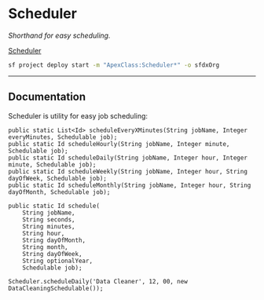 # Scheduler
*Shorthand for easy scheduling.*

[Scheduler](https://github.com/pkozuchowski/Apex-Opensource-Library/blob/master/force-app/commons/batch/Scheduler.cls)

```bash
sf project deploy start -m "ApexClass:Scheduler*" -o sfdxOrg
```
---
## Documentation
Scheduler is utility for easy job scheduling:

```apex | Interface
public static List<Id> scheduleEveryXMinutes(String jobName, Integer everyMinutes, Schedulable job);
public static Id scheduleHourly(String jobName, Integer minute, Schedulable job);
public static Id scheduleDaily(String jobName, Integer hour, Integer minute, Schedulable job);
public static Id scheduleWeekly(String jobName, Integer hour, String dayOfWeek, Schedulable job);
public static Id scheduleMonthly(String jobName, Integer hour, String dayOfMonth, Schedulable job);

public static Id schedule(
    String jobName,
    String seconds,
    String minutes,
    String hour,
    String dayOfMonth,
    String month,
    String dayOfWeek,
    String optionalYear,
    Schedulable job);
```

```apex | Usage | The job will run everyday at 12:00
Scheduler.scheduleDaily('Data Cleaner', 12, 00, new DataCleaningSchedulable());
```